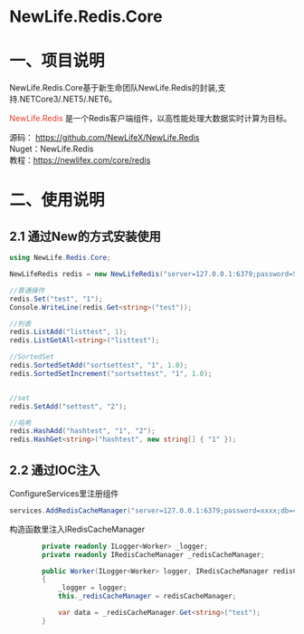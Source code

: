 # NewLife.Redis.Core

<h1>一、项目说明</h1>
<p>NewLife.Redis.Core基于新生命团队NewLife.Redis的封装,支持.NETCore3/.NET5/.NET6。</p>
<p dir="auto"><span style="color: #e03e2d;">NewLife.Redis</span> 是一个Redis客户端组件，以高性能处理大数据实时计算为目标。</p>
<p dir="auto">源码：&nbsp;<a href="https://github.com/NewLifeX/NewLife.Redis">https://github.com/NewLifeX/NewLife.Redis</a><br />Nuget：NewLife.Redis<br />教程：<a href="https://newlifex.com/core/redis" rel="nofollow">https://newlifex.com/core/redis</a></p>
<h1>二、使用说明</h1>
<h2>2.1 通过New的方式安装使用</h2>

```csharp
using NewLife.Redis.Core;

NewLifeRedis redis = new NewLifeRedis("server=127.0.0.1:6379;password=Shiny123456;db=4");

//普通操作
redis.Set("test", "1");
Console.WriteLine(redis.Get<string>("test"));

//列表
redis.ListAdd("listtest", 1);
redis.ListGetAll<string>("listtest");

//SortedSet
redis.SortedSetAdd("sortsettest", "1", 1.0);
redis.SortedSetIncrement("sortsettest", "1", 1.0);


//set
redis.SetAdd("settest", "2");

//哈希
redis.HashAdd("hashtest", "1", "2");
redis.HashGet<string>("hashtest", new string[] { "1" });
```

<h2>2.2 通过IOC注入</h2>
<p>ConfigureServices里注册组件</p>

```csharp
services.AddRedisCacheManager("server=127.0.0.1:6379;password=xxxx;db=4");
```

<p>构造函数里注入IRedisCacheManager</p>

```csharp
        private readonly ILogger<Worker> _logger;
        private readonly IRedisCacheManager _redisCacheManager;

        public Worker(ILogger<Worker> logger, IRedisCacheManager redisCacheManager)
        {
            _logger = logger;
            this._redisCacheManager = redisCacheManager;

            var data = _redisCacheManager.Get<string>("test");
        }
```

